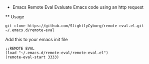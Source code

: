 * Emacs Remote Eval
Evaluate Emacs code using an http request

** Usage
```
git clone https://github.com/SlightlyCyborg/remote-eval.el.git ~/.emacs.d/remote-eval
```

Add this to your emacs init file
```
;;REMOTE EVAL
(load "~/.emacs.d/remote-eval/remote-eval.el")
(remote-eval-start 3333)
```



